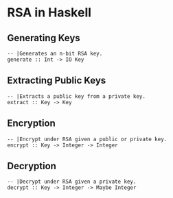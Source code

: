 # RSA in Haskell

## Generating Keys
```
-- |Generates an n-bit RSA key.
generate :: Int -> IO Key
```

## Extracting Public Keys
```
-- |Extracts a public key from a private key.
extract :: Key -> Key
```

## Encryption
```
-- |Encrypt under RSA given a public or private key.
encrypt :: Key -> Integer -> Integer
```

## Decryption
```
-- |Decrypt under RSA given a private key.
decrypt :: Key -> Integer -> Maybe Integer
```
